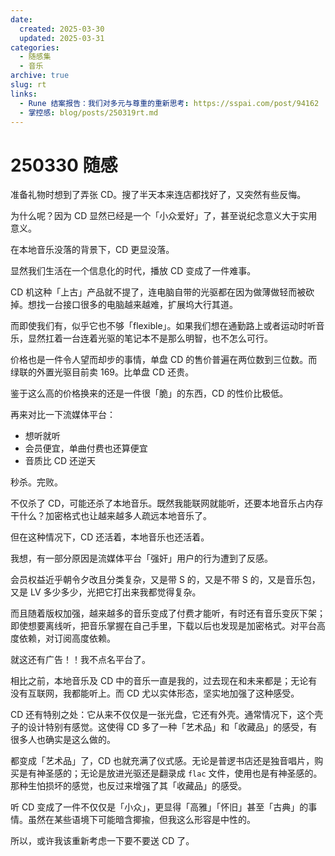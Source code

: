 ```yaml
---
date:
  created: 2025-03-30
  updated: 2025-03-31
categories:
  - 随感集
  - 音乐
archive: true
slug: rt
links:
  - Rune 结案报告：我们对多元与尊重的重新思考: https://sspai.com/post/94162
  - 掌控感: blog/posts/250319rt.md
---
```

# 250330 随感

准备礼物时想到了弄张 CD。搜了半天本来连店都找好了，又突然有些反悔。

为什么呢？因为 CD 显然已经是一个「小众爱好」了，甚至说纪念意义大于实用意义。

在本地音乐没落的背景下，CD 更显没落。

<!-- more -->

显然我们生活在一个信息化的时代，播放 CD 变成了一件难事。

CD 机这种「上古」产品就不提了，连电脑自带的光驱都在因为做薄做轻而被砍掉。想找一台接口很多的电脑越来越难，扩展坞大行其道。

而即使我们有，似乎它也不够「flexible」。如果我们想在通勤路上或者运动时听音乐，显然扛着一台连着光驱的笔记本不是那么明智，也不怎么可行。

价格也是一件令人望而却步的事情，单盘 CD 的售价普遍在两位数到三位数。而绿联的外置光驱目前卖 169。比单盘 CD 还贵。

鉴于这么高的价格换来的还是一件很「脆」的东西，CD 的性价比极低。

再来对比一下流媒体平台：

- 想听就听
- 会员便宜，单曲付费也还算便宜
- 音质比 CD 还逆天

秒杀。完败。

不仅杀了 CD，可能还杀了本地音乐。既然我能联网就能听，还要本地音乐占内存干什么？加密格式也让越来越多人疏远本地音乐了。

但在这种情况下，CD 还活着，本地音乐也还活着。

我想，有一部分原因是流媒体平台「强奸」用户的行为遭到了反感。

会员权益近乎朝令夕改且分类复杂，又是带 S 的，又是不带 S 的，又是音乐包，又是 LV 多少多少，光把它打出来我都觉得复杂。

而且随着版权加强，越来越多的音乐变成了付费才能听，有时还有音乐变灰下架；即使想要离线听，把音乐掌握在自己手里，下载以后也发现是加密格式。对平台高度依赖，对订阅高度依赖。

就这还有广告！！我不点名平台了。

相比之前，本地音乐及 CD 中的音乐一直是我的，过去现在和未来都是；无论有没有互联网，我都能听上。而 CD 尤以实体形态，坚实地加强了这种感受。

CD 还有特别之处：它从来不仅仅是一张光盘，它还有外壳。通常情况下，这个壳子的设计特别有感觉。这使得 CD 多了一种「艺术品」和「收藏品」的感受，有很多人也确实是这么做的。

都变成「艺术品」了，CD 也就充满了仪式感。无论是普逻书店还是独音唱片，购买是有神圣感的；无论是放进光驱还是翻录成 `flac` 文件，使用也是有神圣感的。那种生怕损坏的感觉，也反过来增强了其「收藏品」的感受。

听 CD 变成了一件不仅仅是「小众」，更显得「高雅」「怀旧」甚至「古典」的事情。虽然在某些语境下可能暗含揶揄，但我这么形容是中性的。

所以，或许我该重新考虑一下要不要送 CD 了。
